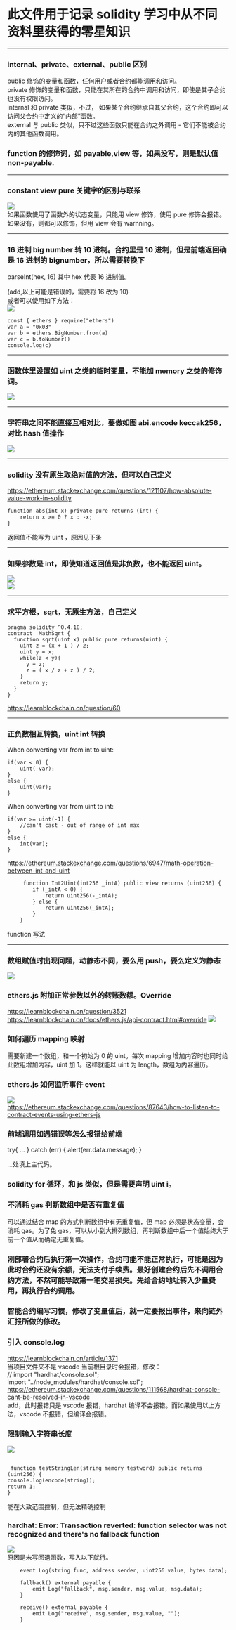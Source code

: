 # 此文件用于记录 solidity 学习中从不同资料里获得的零星知识

---

### internal、private、external、public 区别

public 修饰的变量和函数，任何用户或者合约都能调用和访问。  
private 修饰的变量和函数，只能在其所在的合约中调用和访问，即使是其子合约也没有权限访问。  
internal 和 private 类似，不过， 如果某个合约继承自其父合约，这个合约即可以访问父合约中定义的“内部”函数。  
external 与 public 类似，只不过这些函数只能在合约之外调用 - 它们不能被合约内的其他函数调用。

### function 的修饰词，如 payable,view 等，如果没写，则是默认值 non-payable.

---

### constant view pure 关键字的区别与联系

![](./img/2022-03-20-10-37-32.png)  
如果函数使用了函数外的状态变量，只能用 view 修饰，使用 pure 修饰会报错。如果没有，则都可以修饰，但用 view 会有 warnning。

---

### 16 进制 big number 转 10 进制。合约里是 10 进制，但是前端返回确是 16 进制的 bignumber，所以需要转换下

parseInt(hex, 16)
其中 hex 代表 16 进制值。

(add,以上可能是错误的，需要将 16 改为 10)  
或者可以使用如下方法：  
![](./img/2022-03-22-16-39-56.png)

```
const { ethers } require("ethers")
var a = "0x03"
var b = ethers.BigNumber.from(a)
var c = b.toNumber()
console.log(c)
```

---

### 函数体里设置如 uint 之类的临时变量，不能加 memory 之类的修饰词。

![](./img/2022-03-28-22-10-17.png)

---

### 字符串之间不能直接互相对比，要做如图 abi.encode keccak256，对比 hash 值操作

![](./img/2022-03-30-14-08-03.png)

---

### solidity 没有原生取绝对值的方法，但可以自己定义

https://ethereum.stackexchange.com/questions/121107/how-absolute-value-work-in-solidity

```
function abs(int x) private pure returns (int) {
    return x >= 0 ? x : -x;
}
```

返回值不能写为 uint ，原因见下条

---

### 如果参数是 int，即使知道返回值是非负数，也不能返回 uint。

![](./img/2022-03-30-15-34-39.png)  
![](./img/2022-03-30-15-34-56.png)

---

### 求平方根，sqrt，无原生方法，自己定义

```
pragma solidity ^0.4.18;
contract  MathSqrt {
  function sqrt(uint x) public pure returns(uint) {
    uint z = (x + 1 ) / 2;
    uint y = x;
    while(z < y){
      y = z;
      z = ( x / z + z ) / 2;
    }
    return y;
  }
}

```

https://learnblockchain.cn/question/60

---

### 正负数相互转换，uint int 转换

When converting var from int to uint:

```
if(var < 0) {
    uint(-var);
}
else {
    uint(var);
}
```

When converting var from uint to int:

```
if(var >= uint(-1) {
    //can't cast - out of range of int max
}
else {
    int(var);
}
```

https://ethereum.stackexchange.com/questions/6947/math-operation-between-int-and-uint

```
     function Int2Uint(int256 _intA) public view returns (uint256) {
        if (_intA < 0) {
            return uint256(-_intA);
        } else {
            return uint256(_intA);
        }
    }

```

function 写法

---

### 数组赋值时出现问题，动静态不同，要么用 push，要么定义为静态

![](./img/2022-03-31-14-09-04.png)

### ethers.js 附加正常参数以外的转账数额。Override

https://learnblockchain.cn/question/3521  
https://learnblockchain.cn/docs/ethers.js/api-contract.html#override
![](./img/2022-05-03-13-25-30.png)

### 如何遍历 mapping 映射

需要新建一个数组，和一个初始为 0 的 uint。每次 mapping 增加内容时也同时给此数组增加内容，uint 加 1。这样就能以 uint 为 length，数组为内容遍历。

### ethers.js 如何监听事件 event

![](./img/2022-05-07-19-58-40.png)  
https://ethereum.stackexchange.com/questions/87643/how-to-listen-to-contract-events-using-ethers-js

### 前端调用如遇错误等怎么报错给前端

try{ ... } catch (err) { alert(err.data.message); }

...处填上主代码。

### solidity for 循环，和 js 类似，但是需要声明 uint i。

### 不消耗 gas 判断数组中是否有重复值

可以通过结合 map 的方式判断数组中有无重复值，但 map 必须是状态变量，会消耗 gas。为了免 gas，可以从小到大排列数组，再判断数组中后一个值始终大于前一个值从而确定无重复值。

### 刚部署合约后执行第一次操作，合约可能不能正常执行，可能是因为此时合约还没有余额，无法支付手续费。最好创建合约后先不调用合约方法，不然可能导致第一笔交易损失。先给合约地址转入少量费用，再执行合约调用。

### 智能合约编写习惯，修改了变量值后，就一定要报出事件，来向链外汇报所做的修改。

### 引入 console.log

https://learnblockchain.cn/article/1371  
当项目文件夹不是 vscode 当前根目录时会报错，修改：  
// import "hardhat/console.sol";  
import "../node_modules/hardhat/console.sol";  
https://ethereum.stackexchange.com/questions/111568/hardhat-console-cant-be-resolved-in-vscode  
add，此时报错只是 vscode 报错，hardhat 编译不会报错。而如果使用以上方法，vscode 不报错，但编译会报错。

### 限制输入字符串长度

![](./img/2022-07-07-09-43-23.png)

```

 function testStringLen(string memory testword) public returns (uint256) {
console.log(encode(string));
return 1;
}
```

能在大致范围控制，但无法精确控制

### hardhat: Error: Transaction reverted: function selector was not recognized and there's no fallback function

![](./img/2022-07-15-14-22-25.png)  
原因是未写回退函数，写入以下就行。

```
    event Log(string func, address sender, uint256 value, bytes data);

    fallback() external payable {
        emit Log("fallback", msg.sender, msg.value, msg.data);
    }

    receive() external payable {
        emit Log("receive", msg.sender, msg.value, "");
    }
```
